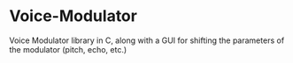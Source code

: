# Voice-Modulator
Voice Modulator library in C, along with a GUI for shifting the parameters of the modulator (pitch, echo, etc.)
